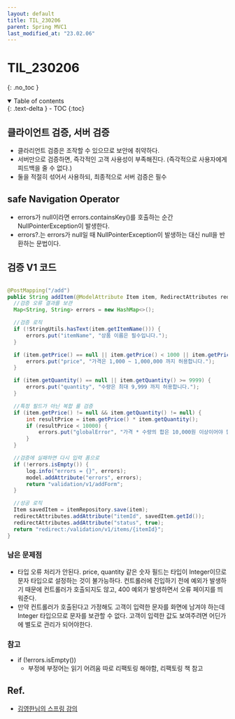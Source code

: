 ```yaml
---
layout: default
title: TIL_230206
parent: Spring MVC1
last_modified_at: "23.02.06"
---
```


# TIL_230206
{: .no_toc }

<details open markdown="block">
  <summary>
    Table of contents
  </summary>
  {: .text-delta }
- TOC
{:toc}
</details>

## 클라이언트 검증, 서버 검증
- 클라리언트 검증은 조작할 수 있으므로 보안에 취약하다.
- 서버만으로 검증하면, 즉각적인 고객 사용성이 부족해진다. (즉각적으로 사용자에게 피드백을 줄 수 없다.)
- 둘을 적절히 섞어서 사용하되, 최종적으로 서버 검증은 필수

## safe Navigation Operator
- errors가 null이라면 errors.containsKey()를 호출하는 순간 NullPointerException이 발생한다.
- errors?.는 errors가 null일 때 NullPointerException이 발생하는 대신 null을 반환하는 문법이다.

## 검증 V1 코드

```java

@PostMapping("/add")
public String addItem(@ModelAttribute Item item, RedirectAttributes redirectAttributes, Model model) {
  //검증 오류 결과를 보관
  Map<String, String> errors = new HashMap<>();

  //검증 로직
  if (!StringUtils.hasText(item.getItemName())) {
      errors.put("itemName", "상품 이름은 필수입니다.");
  }

  if (item.getPrice() == null || item.getPrice() < 1000 || item.getPrice() > 1000000) {
      errors.put("price", "가격은 1,000 ~ 1,000,000 까지 허용합니다.");
  }

  if (item.getQuantity() == null || item.getQuantity() >= 9999) {
      errors.put("quantity", "수량은 최대 9,999 까지 허용합니다.");
  }

  //특정 필드가 아닌 복합 룰 검증
  if (item.getPrice() != null && item.getQuantity() != null) {
      int resultPrice = item.getPrice() * item.getQuantity();
      if (resultPrice < 10000) {
          errors.put("globalError", "가격 * 수량의 합은 10,000원 이상이어야 합니다. 현재 값 = " + resultPrice);
      }
  }

  //검증에 실패하면 다시 입력 폼으로
  if (!errors.isEmpty()) {
      log.info("errors = {}", errors);
      model.addAttribute("errors", errors);
      return "validation/v1/addForm";
  }

  //성공 로직
  Item savedItem = itemRepository.save(item);
  redirectAttributes.addAttribute("itemId", savedItem.getId());
  redirectAttributes.addAttribute("status", true);
  return "redirect:/validation/v1/items/{itemId}";
}

```

### 남은 문제점
- 타입 오류 처리가 안된다. price, quantity 같은 숫자 필드는 타입이 Integer이므로 문자 타입으로 설정하는 것이 불가능하다. 컨트롤러에 진입하기 전에 예외가 발생하기 때문에 컨트롤러가 호출되지도 않고, 400 예외가 발생하면서 오류 페이지를 띄워준다.
- 만약 컨트롤러가 호출된다고 가정해도 고객이 입력한 문자를 화면에 남겨야 하는데 Integer 타입으므로 문자를 보관할 수 없다. 고객이 입력한 값도 보여주려면 어딘가에 별도로 관리가 되어야한다.


### 참고
- if (!errors.isEmpty())
  - 부정에 부정어는 읽기 어려움 따로 리팩토링 해야함, 리팩토링 책 참고




## Ref.
- <a href="https://www.inflearn.com/course/%EC%8A%A4%ED%94%84%EB%A7%81-mvc-2/dashboard">김영한님의 스프링 강의</a>
